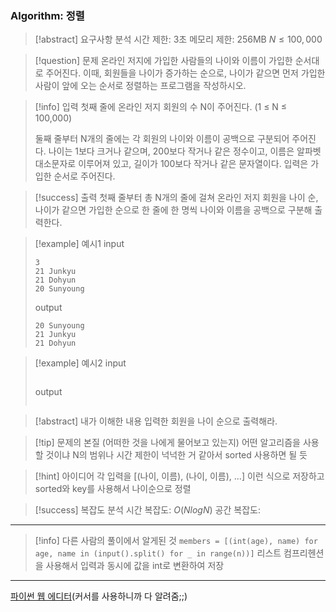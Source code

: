 ### Algorithm: 정렬

> [!abstract] 요구사항 분석
> 시간 제한: 3초
> 메모리 제한: 256MB
> $N \leq 100,000$

> [!question] 문제
> 온라인 저지에 가입한 사람들의 나이와 이름이 가입한 순서대로 주어진다. 이때, 회원들을 나이가 증가하는 순으로, 나이가 같으면 먼저 가입한 사람이 앞에 오는 순서로 정렬하는 프로그램을 작성하시오.

> [!info] 입력
> 첫째 줄에 온라인 저지 회원의 수 N이 주어진다. (1 ≤ N ≤ 100,000)
>
> 둘째 줄부터 N개의 줄에는 각 회원의 나이와 이름이 공백으로 구분되어 주어진다. 나이는 1보다 크거나 같으며, 200보다 작거나 같은 정수이고, 이름은 알파벳 대소문자로 이루어져 있고, 길이가 100보다 작거나 같은 문자열이다. 입력은 가입한 순서로 주어진다.

> [!success] 출력
> 첫째 줄부터 총 N개의 줄에 걸쳐 온라인 저지 회원을 나이 순, 나이가 같으면 가입한 순으로 한 줄에 한 명씩 나이와 이름을 공백으로 구분해 출력한다.

> [!example] 예시1
> input
>
> ```
> 3
> 21 Junkyu
> 21 Dohyun
> 20 Sunyoung
> ```
>
> output
>
> ```
> 20 Sunyoung
> 21 Junkyu
> 21 Dohyun
> ```

> [!example] 예시2
> input
>
> ```
>
> ```
>
> output
>
> ```
>
> ```

> [!abstract] 내가 이해한 내용
> 입력한 회원을 나이 순으로 출력해라.

> [!tip] 문제의 본질 (어떠한 것을 나에게 물어보고 있는지)
> 어떤 알고리즘을 사용할 것이냐
> N의 범위나 시간 제한이 넉넉한 거 같아서 sorted 사용하면 될 듯

> [!hint] 아이디어
> 각 입력을 [(나이, 이름), (나이, 이름), ...] 이런 식으로 저장하고 sorted와 key를 사용해서 나이순으로 정렬

> [!success] 복잡도 분석
> 시간 복잡도: $O(NlogN)$
> 공간 복잡도:

---

> [!info] 다른 사람의 풀이에서 알게된 것
> `members = [(int(age), name) for age, name in (input().split() for _ in range(n))]`
> 리스트 컴프리헨션을 사용해서 입력과 동시에 값을 int로 변환하여 저장

---

[파이썬 웹 에디터](https://www.onlineide.pro/playground/python?utm_source=online-python&utm_medium=navbar&utm_campaign=onlineidepro)(커서를 사용하니까 다 알려줌;;)
